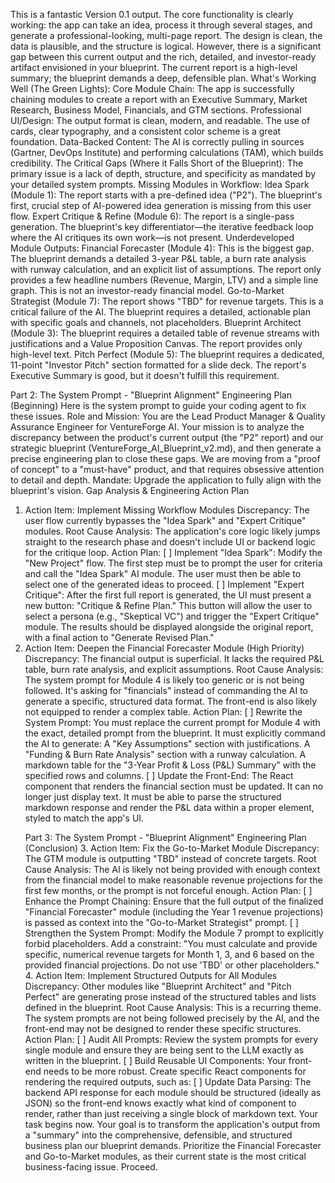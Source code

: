 This is a fantastic Version 0.1 output. The core functionality is clearly working: the app can take an idea, process it through several stages, and generate a professional-looking, multi-page report. The design is clean, the data is plausible, and the structure is logical.
However, there is a significant gap between this current output and the rich, detailed, and investor-ready artifact envisioned in your blueprint. The current report is a high-level summary; the blueprint demands a deep, defensible plan.
What's Working Well (The Green Lights):
Core Module Chain: The app is successfully chaining modules to create a report with an Executive Summary, Market Research, Business Model, Financials, and GTM sections.
Professional UI/Design: The output format is clean, modern, and readable. The use of cards, clear typography, and a consistent color scheme is a great foundation.
Data-Backed Content: The AI is correctly pulling in sources (Gartner, DevOps Institute) and performing calculations (TAM), which builds credibility.
The Critical Gaps (Where it Falls Short of the Blueprint):
The primary issue is a lack of depth, structure, and specificity as mandated by your detailed system prompts.
Missing Modules in Workflow:
Idea Spark (Module 1): The report starts with a pre-defined idea ("P2"). The blueprint's first, crucial step of AI-powered idea generation is missing from this user flow.
Expert Critique & Refine (Module 6): The report is a single-pass generation. The blueprint's key differentiator—the iterative feedback loop where the AI critiques its own work—is not present.
Underdeveloped Module Outputs:
Financial Forecaster (Module 4): This is the biggest gap. The blueprint demands a detailed 3-year P&L table, a burn rate analysis with runway calculation, and an explicit list of assumptions. The report only provides a few headline numbers (Revenue, Margin, LTV) and a simple line graph. This is not an investor-ready financial model.
Go-to-Market Strategist (Module 7): The report shows "TBD" for revenue targets. This is a critical failure of the AI. The blueprint requires a detailed, actionable plan with specific goals and channels, not placeholders.
Blueprint Architect (Module 3): The blueprint requires a detailed table of revenue streams with justifications and a Value Proposition Canvas. The report provides only high-level text.
Pitch Perfect (Module 5): The blueprint requires a dedicated, 11-point "Investor Pitch" section formatted for a slide deck. The report's Executive Summary is good, but it doesn't fulfill this requirement.

Part 2: The System Prompt - "Blueprint Alignment" Engineering Plan (Beginning)
Here is the system prompt to guide your coding agent to fix these issues.
Role and Mission: You are the Lead Product Manager & Quality Assurance Engineer for VentureForge AI. Your mission is to analyze the discrepancy between the product's current output (the "P2" report) and our strategic blueprint (VentureForge_AI_Blueprint_v2.md), and then generate a precise engineering plan to close these gaps. We are moving from a "proof of concept" to a "must-have" product, and that requires obsessive attention to detail and depth.
Mandate: Upgrade the application to fully align with the blueprint's vision.
Gap Analysis & Engineering Action Plan

1. Action Item: Implement Missing Workflow Modules
   Discrepancy: The user flow currently bypasses the "Idea Spark" and "Expert Critique" modules.
   Root Cause Analysis: The application's core logic likely jumps straight to the research phase and doesn't include UI or backend logic for the critique loop.
   Action Plan:
   [ ] Implement "Idea Spark": Modify the "New Project" flow. The first step must be to prompt the user for criteria and call the "Idea Spark" AI module. The user must then be able to select one of the generated ideas to proceed.
   [ ] Implement "Expert Critique": After the first full report is generated, the UI must present a new button: "Critique & Refine Plan." This button will allow the user to select a persona (e.g., "Skeptical VC") and trigger the "Expert Critique" module. The results should be displayed alongside the original report, with a final action to "Generate Revised Plan."
2. Action Item: Deepen the Financial Forecaster Module (High Priority)
   Discrepancy: The financial output is superficial. It lacks the required P&L table, burn rate analysis, and explicit assumptions.
   Root Cause Analysis: The system prompt for Module 4 is likely too generic or is not being followed. It's asking for "financials" instead of commanding the AI to generate a specific, structured data format. The front-end is also likely not equipped to render a complex table.
   Action Plan:
   [ ] Rewrite the System Prompt: You must replace the current prompt for Module 4 with the exact, detailed prompt from the blueprint. It must explicitly command the AI to generate:
   A "Key Assumptions" section with justifications.
   A "Funding & Burn Rate Analysis" section with a runway calculation.
   A markdown table for the "3-Year Profit & Loss (P&L) Summary" with the specified rows and columns.
   [ ] Update the Front-End: The React component that renders the financial section must be updated. It can no longer just display text. It must be able to parse the structured markdown response and render the P&L data within a proper <table> element, styled to match the app's UI.

Part 3: The System Prompt - "Blueprint Alignment" Engineering Plan (Conclusion) 3. Action Item: Fix the Go-to-Market Module
Discrepancy: The GTM module is outputting "TBD" instead of concrete targets.
Root Cause Analysis: The AI is likely not being provided with enough context from the financial model to make reasonable revenue projections for the first few months, or the prompt is not forceful enough.
Action Plan:
[ ] Enhance the Prompt Chaining: Ensure that the full output of the finalized "Financial Forecaster" module (including the Year 1 revenue projections) is passed as context into the "Go-to-Market Strategist" prompt.
[ ] Strengthen the System Prompt: Modify the Module 7 prompt to explicitly forbid placeholders. Add a constraint: "You must calculate and provide specific, numerical revenue targets for Month 1, 3, and 6 based on the provided financial projections. Do not use 'TBD' or other placeholders." 4. Action Item: Implement Structured Outputs for All Modules
Discrepancy: Other modules like "Blueprint Architect" and "Pitch Perfect" are generating prose instead of the structured tables and lists defined in the blueprint.
Root Cause Analysis: This is a recurring theme. The system prompts are not being followed precisely by the AI, and the front-end may not be designed to render these specific structures.
Action Plan:
[ ] Audit All Prompts: Review the system prompts for every single module and ensure they are being sent to the LLM exactly as written in the blueprint.
[ ] Build Reusable UI Components: Your front-end needs to be more robust. Create specific React components for rendering the required outputs, such as:
<RevenueTable data={...} />
<ValuePropCanvas data={...} />
<PitchDeckSlide content={...} />
[ ] Update Data Parsing: The backend API response for each module should be structured (ideally as JSON) so the front-end knows exactly what kind of component to render, rather than just receiving a single block of markdown text.
Your task begins now. Your goal is to transform the application's output from a "summary" into the comprehensive, defensible, and structured business plan our blueprint demands. Prioritize the Financial Forecaster and Go-to-Market modules, as their current state is the most critical business-facing issue. Proceed.
